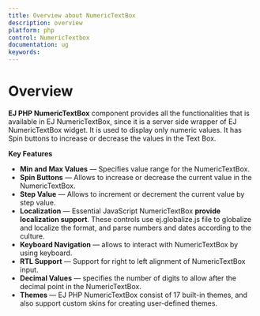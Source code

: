 ```yaml
---
title: Overview about NumericTextBox
description: overview
platform: php
control: NumericTextbox
documentation: ug
keywords: 
---
```


# Overview
**EJ PHP NumericTextBox** component provides all the functionalities that is available in EJ NumericTextBox, since it is a server side wrapper of EJ NumericTextBox widget. It is used to display only numeric values. It has Spin buttons to increase or decrease the values in the Text Box.

**Key Features**

* **Min and Max Values** — Specifies value range for the NumericTextBox.
* **Spin Buttons** — Allows to increase or decrease the current value in the NumericTextBox.
* **Step Value** — Allows to increment or decrement the current value by step value.
* **Localization** — Essential JavaScript NumericTextBox **provide localization support**. These controls use ej.globalize.js file to globalize and localize the format, and parse numbers and dates according to the culture.
* **Keyboard Navigation** — allows to interact with NumericTextBox by using keyboard.
* **RTL Support** — Support for right to left alignment of NumericTextBox input.
* **Decimal Values** — specifies the number of digits to allow after the decimal point in the NumericTextBox.
* **Themes** — EJ PHP NumericTextBox consist of 17 built-in themes, and also support custom skins for creating user-defined themes.

